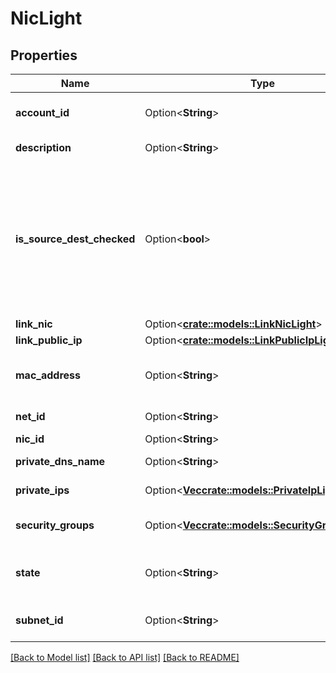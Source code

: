 # NicLight

## Properties

Name | Type | Description | Notes
------------ | ------------- | ------------- | -------------
**account_id** | Option<**String**> | The account ID of the owner of the NIC. | [optional]
**description** | Option<**String**> | The description of the NIC. | [optional]
**is_source_dest_checked** | Option<**bool**> | (Net only) If true, the source/destination check is enabled. If false, it is disabled. This value must be false for a NAT VM to perform network address translation (NAT) in a Net. | [optional]
**link_nic** | Option<[**crate::models::LinkNicLight**](LinkNicLight.md)> |  | [optional]
**link_public_ip** | Option<[**crate::models::LinkPublicIpLightForVm**](LinkPublicIpLightForVm.md)> |  | [optional]
**mac_address** | Option<**String**> | The Media Access Control (MAC) address of the NIC. | [optional]
**net_id** | Option<**String**> | The ID of the Net for the NIC. | [optional]
**nic_id** | Option<**String**> | The ID of the NIC. | [optional]
**private_dns_name** | Option<**String**> | The name of the private DNS. | [optional]
**private_ips** | Option<[**Vec<crate::models::PrivateIpLightForVm>**](PrivateIpLightForVm.md)> | The private IP or IPs of the NIC. | [optional]
**security_groups** | Option<[**Vec<crate::models::SecurityGroupLight>**](SecurityGroupLight.md)> | One or more IDs of security groups for the NIC. | [optional]
**state** | Option<**String**> | The state of the NIC (`available` \\| `attaching` \\| `in-use` \\| `detaching`). | [optional]
**subnet_id** | Option<**String**> | The ID of the Subnet for the NIC. | [optional]

[[Back to Model list]](../README.md#documentation-for-models) [[Back to API list]](../README.md#documentation-for-api-endpoints) [[Back to README]](../README.md)


